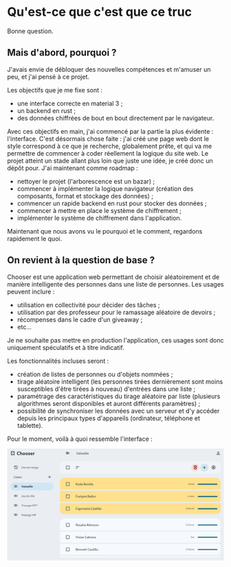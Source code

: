 # Qu'est-ce que c'est que ce truc

Bonne question.

## Mais d'abord, pourquoi ?

J'avais envie de débloquer des nouvelles compétences et m'amuser un peu, et j'ai pensé à ce projet.

Les objectifs que je me fixe sont :

- une interface correcte en material 3 ;
- un backend en rust ;
- des données chiffrées de bout en bout directement par le navigateur.

Avec ces objectifs en main, j'ai commencé par la partie la plus évidente : l'interface.
C'est désormais chose faite : j'ai créé une page web dont le style correspond à ce que je recherche, globalement prête, et qui va me permettre de commencer à coder réellement la logique du site web.
Le projet atteint un stade allant plus loin que juste une idée, je créé donc un dépôt pour.
J'ai maintenant comme roadmap :

- nettoyer le projet (l'arborescence est un bazar) ;
- commencer à implémenter la logique navigateur (création des composants, format et stockage des données) ;
- commencer un rapide backend en rust pour stocker des données ;
- commencer à mettre en place le système de chiffrement ;
- implémenter le système de chiffrement dans l'application.

Maintenant que nous avons vu le pourquoi et le comment, regardons rapidement le quoi.

## On revient à la question de base ?

Chooser est une application web permettant de choisir aléatoirement et de manière intelligente des personnes dans une liste de personnes.
Les usages peuvent inclure :

- utilisation en collectivité pour décider des tâches ;
- utilisation par des professeur pour le ramassage aléatoire de devoirs ;
- récompenses dans le cadre d'un giveaway ;
- etc...

Je ne souhaite pas mettre en production l'application, ces usages sont donc uniquement spéculatifs et à titre indicatif.

Les fonctionnalités incluses seront :

- création de listes de personnes ou d'objets nommées ;
- tirage aléatoire intelligent (les personnes tirées dernièrement sont moins susceptibles d'être tirées à nouveau) d'entrées dans une liste ;
- paramétrage des caractéristiques du tirage aléatoire par liste (plusieurs algorithmes seront disponibles et auront différents paramètres) ;
- possibilité de synchroniser les données avec un serveur et d'y accéder depuis les principaux types d'appareils (ordinateur, téléphone et tablette).

Pour le moment, voilà à quoi ressemble l'interface :

<img src="./docs/UI.png"/>
